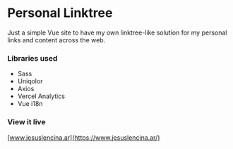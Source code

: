 # Personal Linktree

Just a simple Vue site to have my own linktree-like solution for my personal links and content across the web.

### Libraries used

-   Sass
-   Uniqolor
-   Axios
-   Vercel Analytics
-   Vue i18n

### View it live

[www.jesuslencina.ar](https://www.jesuslencina.ar/)
